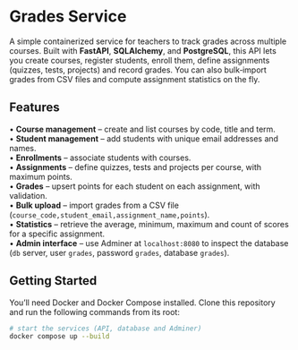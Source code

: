 # Grades Service

A simple containerized service for teachers to track grades across multiple courses. Built with **FastAPI**, **SQLAlchemy**, and **PostgreSQL**, this API lets you create courses, register students, enroll them, define assignments (quizzes, tests, projects) and record grades. You can also bulk‑import grades from CSV files and compute assignment statistics on the fly.

## Features

• **Course management** – create and list courses by code, title and term.  
• **Student management** – add students with unique email addresses and names.  
• **Enrollments** – associate students with courses.  
• **Assignments** – define quizzes, tests and projects per course, with maximum points.  
• **Grades** – upsert points for each student on each assignment, with validation.  
• **Bulk upload** – import grades from a CSV file (`course_code,student_email,assignment_name,points`).  
• **Statistics** – retrieve the average, minimum, maximum and count of scores for a specific assignment.  
• **Admin interface** – use Adminer at `localhost:8080` to inspect the database (`db` server, user `grades`, password `grades`, database `grades`).

## Getting Started

You’ll need Docker and Docker Compose installed. Clone this repository and run the following commands from its root:

```bash
# start the services (API, database and Adminer)
docker compose up --build

